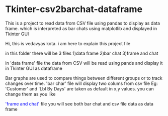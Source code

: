 # Tkinter-csv2barchat-dataframe
This is a project to read data from CSV file using pandas to display as data frame. which is interpreted as bar chats using matplotlib and displayed in Tkinter GUI 

<html><body>
Hi,
this is vedavyas kota. i am here to explain this project file

in this folder there will be 3 files 
1)data frame
2)bar chat
3)frame and chat



in 'data frame' file the data from CSV will be read using pands and display it in Tkinter GUI as dataframe

Bar graphs are used to compare things between different groups or to track changes over time. 
'bar char' file will display two colums from csv file Eg: 'Customer' and 'Lbl By Days' are taken as default in x,y values. you can change them as you like


<a style="color:blue;">'frame and chat'</a> file you will see both bar chat and csv file data as data frame



